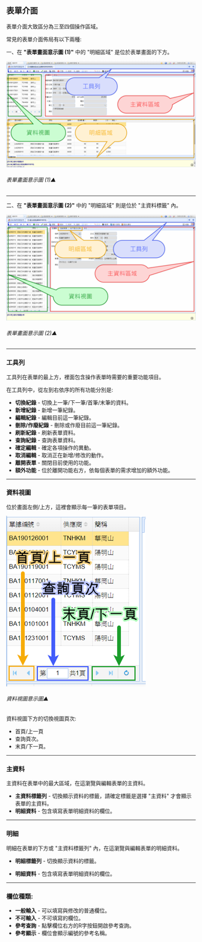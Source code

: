 ## 表單介面

表單介面大致區分為三至四個操作區域。

常見的表單介面佈局有以下兩種:

一、在 **"表單畫面意示圖 (1)"** 中的 "明細區域" 是位於表單畫面的下方。

![表單畫面意示圖(1)▲](../assets/form1.png)

###### 表單畫面意示圖 (1)▲

----

二、在 **"表單畫面意示圖 (2)"** 中的 "明細區域" 則是位於 "主資料標籤" 內。

![表單畫面意示圖(2)▲](../assets/form2.png)

###### 表單畫面意示圖 (2)▲

----

### 工具列

工具列在表單的最上方，裡面包含操作表單時需要的重要功能項目。

在工具列中，從左到右依序的所有功能分別是:

* **切換紀錄** - 切換上一筆/下一筆/首筆/末筆的資料。
* **新增紀錄** - 新增一筆紀錄。
* **編輯紀錄** - 編輯目前這一筆紀錄。
* **刪除/作廢紀錄** - 刪除或作廢目前這一筆紀錄。
* **刷新紀錄** - 刷新表單資料。
* **查詢紀錄** - 查詢表單資料。
* **確定編輯** - 確定各項操作的異動。
* **取消編輯** - 取消正在新增/修改的動作。
* **離開表單** - 關閉目前使用的功能。
* **額外功能** - 位於離開功能右方，依每個表單的需求增加的額外功能。

----

### 資料視圖

位於畫面左側/上方，這裡會顯示每一筆的表單項目。

![資料視圖意示圖▲](../assets/form-view.png)

###### 資料視圖意示圖▲

資料視圖下方的切換視圖頁次:

* 首頁/上一頁
* 查詢頁次。
* 末頁/下一頁。

----

### 主資料

主資料在表單中的最大區域，在這瀏覽與編輯表單的主資料。

* **主資料標籤列** - 切換顯示資料的標籤，請確定標籤是選擇 "主資料" 才會顯示表單的主資料。
* **明細資料** - 包含填寫表單明細資料的欄位。

----

### 明細

明細在表單的下方或 "主資料標籤列" 內，在這瀏覽與編輯表單的明細資料。

* **明細標籤列** - 切換顯示資料的標籤。

* **明細資料** - 包含填寫表單明細資料的欄位。

----

### 欄位種類:

* **一般輸入** - 可以填寫與修改的普通欄位。
* **不可輸入** - 不可填寫的欄位。
* **參考查詢** - 點擊欄位右方的R字按鈕開啟參考查詢。
* **參考顯示** - 欄位會顯示編號的參考名稱。